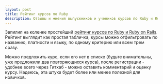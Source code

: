 ```yaml
---
layout: post
title: Рейтинг курсов по Ruby
description: Отзывы и мнения выпускников и учеников курсов по Ruby и Ruby on Rails с рейтинговой таблицей
---
```


Запилил на коленке простейший [рейтинг курсов по Ruby и Ruby on Rails](http://rubycourses.ru). Рейтинг выглядит как простая табличка, курсы можно отфильтровать по названию, платности и языку, по одному критерию или всем трем сразу.

Можно предложить курс, если его нет в списке (будьте внимательны, уже предложили два повторяющихся курса), после регистрации - удобнее всего через Гитхаб - можно оставить комментарий и оценку курсу. Надеюсь, эта штука будет более или менее полезной для новичков.

